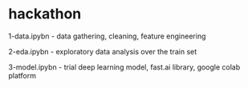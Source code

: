 # hackathon

1-data.ipybn  - data gathering, cleaning, feature engineering

2-eda.ipybn   - exploratory data analysis over the train set

3-model.ipybn - trial deep learning model, fast.ai library, google colab platform
